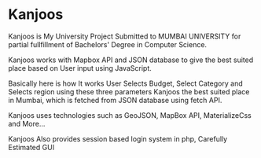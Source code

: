 # Kanjoos

Kanjoos is My University Project Submitted to MUMBAI UNIVERSITY for partial fullfillment of Bachelors' Degree in Computer Science.

Kanjoos works with Mapbox API and JSON database to give the best suited place based on User input using JavaScript.

Basically here is how It works User Selects Budget, Select Category and Selects region using these three parameters Kanjoos the best suited place in Mumbai, which is fetched from JSON database using fetch API.

Kanjoos uses technologies such as GeoJSON, MapBox API, MaterializeCss and More...

Kanjoos Also provides session based login system in php, Carefully Estimated GUI
